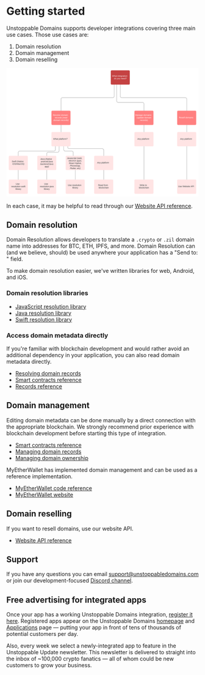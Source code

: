 # Getting started

Unstoppable Domains supports developer integrations covering three main use cases. Those use cases are:

1. Domain resolution
2. Domain management
3. Domain reselling

![](../.gitbook/assets/integrations_decision_framework.svg)

In each case, it may be helpful to read through our [Website API reference](https://apidocs.unstoppabledomains.com/).

## Domain resolution

Domain Resolution allows developers to translate a `.crypto` or `.zil` domain name into addresses for BTC, ETH, IPFS, and more. Domain Resolution can \(and we believe, should\) be used anywhere your application has a "Send to: " field.

To make domain resolution easier, we've written libraries for web, Android, and iOS.

### Domain resolution libraries

* [JavaScript resolution library](https://github.com/unstoppabledomains/resolution)
* [Java resolution library](https://github.com/unstoppabledomains/resolution-java)
* [Swift resolution library](https://github.com/unstoppabledomains/resolution-swift)

### Access domain metadata directly

If you're familiar with blockchain development and would rather avoid an additional dependency in your application, you can also read domain metadata directly.

* [Resolving domain records](../domain-registry-essentials/resolving-domain-records.md)
* [Smart contracts reference](../domain-registry-essentials/cns-smart-contracts.md)
* [Records reference](../domain-registry-essentials/records-reference.md)

## Domain management

Editing domain metadata can be done manually by a direct connection with the appropriate blockchain. We strongly recommend prior experience with blockchain development before starting this type of integration.

* [Smart contracts reference](../domain-registry-essentials/cns-smart-contracts.md)
* [Managing domain records](../managing-domains/managing-domain-records.md)
* [Managing domain ownership](../managing-domains/managing-domain-ownership.md)

MyEtherWallet has implemented domain management and can be used as a reference implementation.

* [MyEtherWallet code reference](https://github.com/MyEtherWallet/MyEtherWallet/tree/master/src/dapps/Unstoppable)    
* [MyEtherWallet website](https://www.myetherwallet.com)

## Domain reselling

If you want to resell domains, use our website API.

* [Website API reference](https://apidocs.unstoppabledomains.com/)

## Support

If you have any questions you can email support@unstoppabledomains.com or join our development-focused [Discord channel](https://discord.gg/b6ZVxSZ9Hn).

## Free advertising for integrated apps

Once your app has a working Unstoppable Domains integration, [register it here](https://unstoppabledomains.com/app-submission). Registered apps appear on the Unstoppable Domains [homepage](https://unstoppabledomains.com/) and [Applications](https://unstoppabledomains.com/apps) page — putting your app in front of tens of thousands of potential customers per day.

Also, every week we select a newly-integrated app to feature in the Unstoppable Update newsletter. This newsletter is delivered to straight into the inbox of ~100,000 crypto fanatics — all of whom could be new customers to grow your business.

